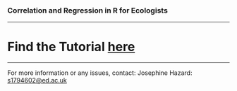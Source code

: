 ### Correlation and Regression in R for Ecologists

----
# Find the Tutorial [here](https://eddatascienceees.github.io/tutorial-Josephine-Hazard/)
---- 


For more information or any issues, contact: Josephine Hazard: s1794602@ed.ac.uk
